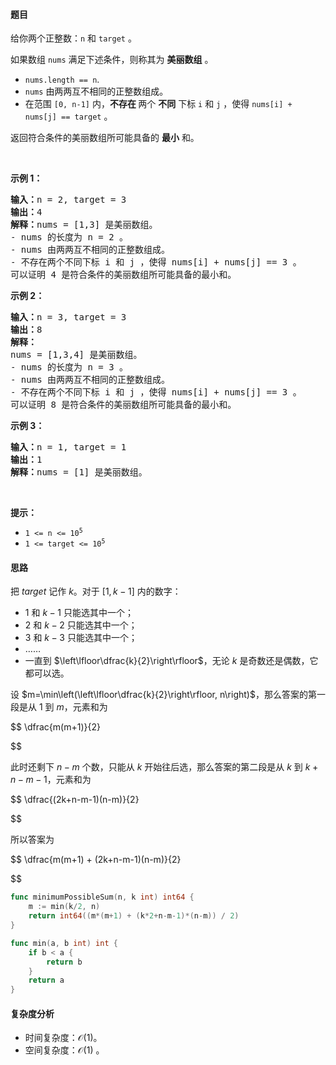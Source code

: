 #### 题目

<p>给你两个正整数：<code>n</code> 和 <code>target</code> 。</p>

<p>如果数组 <code>nums</code> 满足下述条件，则称其为 <strong>美丽数组</strong> 。</p>

<ul>
	<li><code>nums.length == n</code>.</li>
	<li><code>nums</code> 由两两互不相同的正整数组成。</li>
	<li>在范围 <code>[0, n-1]</code> 内，<strong>不存在 </strong>两个 <strong>不同</strong> 下标 <code>i</code> 和 <code>j</code> ，使得 <code>nums[i] + nums[j] == target</code> 。</li>
</ul>

<p>返回符合条件的美丽数组所可能具备的 <strong>最小</strong> 和。</p>

<p> </p>

<p><strong>示例 1：</strong></p>

<pre><strong>输入：</strong>n = 2, target = 3
<strong>输出：</strong>4
<strong>解释：</strong>nums = [1,3] 是美丽数组。
- nums 的长度为 n = 2 。
- nums 由两两互不相同的正整数组成。
- 不存在两个不同下标 i 和 j ，使得 nums[i] + nums[j] == 3 。
可以证明 4 是符合条件的美丽数组所可能具备的最小和。</pre>

<p><strong>示例 2：</strong></p>

<pre><strong>输入：</strong>n = 3, target = 3
<strong>输出：</strong>8
<strong>解释：</strong>
nums = [1,3,4] 是美丽数组。 
- nums 的长度为 n = 3 。 
- nums 由两两互不相同的正整数组成。 
- 不存在两个不同下标 i 和 j ，使得 nums[i] + nums[j] == 3 。
可以证明 8 是符合条件的美丽数组所可能具备的最小和。</pre>

<p><strong>示例 3：</strong></p>

<pre><strong>输入：</strong>n = 1, target = 1
<strong>输出：</strong>1
<strong>解释：</strong>nums = [1] 是美丽数组。
</pre>

<p> </p>

<p><strong>提示：</strong></p>

<ul>
	<li><code>1 <= n <= 10<sup>5</sup></code></li>
	<li><code>1 <= target <= 10<sup>5</sup></code></li>
</ul>

#### 思路

把 $\textit{target}$ 记作 $k$。对于 $[1,k-1]$ 内的数字：

- $1$ 和 $k-1$ 只能选其中一个；
- $2$ 和 $k-2$ 只能选其中一个；
- $3$ 和 $k-3$ 只能选其中一个；
- ……
- 一直到 $\left\lfloor\dfrac{k}{2}\right\rfloor$，无论 $k$ 是奇数还是偶数，它都可以选。

设 $m=\min\left(\left\lfloor\dfrac{k}{2}\right\rfloor, n\right)$，那么答案的第一段是从 $1$ 到 $m$，元素和为

$$
\dfrac{m(m+1)}{2}

$$

此时还剩下 $n-m$ 个数，只能从 $k$ 开始往后选，那么答案的第二段是从 $k$ 到 $k+n-m-1$，元素和为

$$
\dfrac{(2k+n-m-1)(n-m)}{2}

$$

所以答案为

$$
\dfrac{m(m+1) + (2k+n-m-1)(n-m)}{2}

$$

```go  
func minimumPossibleSum(n, k int) int64 {
	m := min(k/2, n)
	return int64((m*(m+1) + (k*2+n-m-1)*(n-m)) / 2)
}

func min(a, b int) int {
	if b < a {
		return b
	}
	return a
}
```

#### 复杂度分析

- 时间复杂度：$\mathcal{O}(1)$。
- 空间复杂度：$\mathcal{O}(1)$ 。

